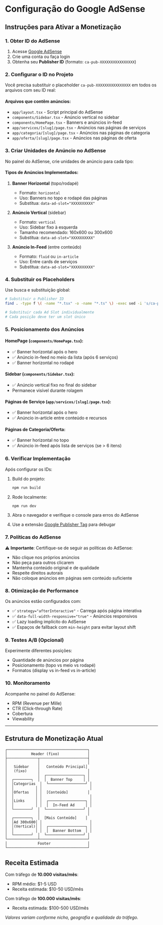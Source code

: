 # Configuração do Google AdSense

## Instruções para Ativar a Monetização

### 1. Obter ID do AdSense

1. Acesse [Google AdSense](https://www.google.com/adsense)
2. Crie uma conta ou faça login
3. Obtenha seu **Publisher ID** (formato: `ca-pub-XXXXXXXXXXXXXXXX`)

### 2. Configurar o ID no Projeto

Você precisa substituir o placeholder `ca-pub-XXXXXXXXXXXXXXXX` em todos os arquivos com seu ID real:

#### Arquivos que contêm anúncios:

- `app/layout.tsx` - Script principal do AdSense
- `components/Sidebar.tsx` - Anúncio vertical no sidebar
- `components/HomePage.tsx` - Banners e anúncios in-feed
- `app/servicos/[slug]/page.tsx` - Anúncios nas páginas de serviços
- `app/categoria/[slug]/page.tsx` - Anúncios nas páginas de categoria
- `app/oferta/[slug]/page.tsx` - Anúncios nas páginas de oferta

### 3. Criar Unidades de Anúncio no AdSense

No painel do AdSense, crie unidades de anúncio para cada tipo:

#### Tipos de Anúncios Implementados:

1. **Banner Horizontal** (topo/rodapé)
   - Formato: `horizontal`
   - Uso: Banners no topo e rodapé das páginas
   - Substitua: `data-ad-slot="XXXXXXXXXX"`

2. **Anúncio Vertical** (sidebar)
   - Formato: `vertical`
   - Uso: Sidebar fixo à esquerda
   - Tamanho recomendado: 160x600 ou 300x600
   - Substitua: `data-ad-slot="XXXXXXXXXX"`

3. **Anúncio In-Feed** (entre conteúdo)
   - Formato: `fluid` ou `in-article`
   - Uso: Entre cards de serviços
   - Substitua: `data-ad-slot="XXXXXXXXXX"`

### 4. Substituir os Placeholders

Use busca e substituição global:

```bash
# Substituir o Publisher ID
find . -type f \( -name "*.tsx" -o -name "*.ts" \) -exec sed -i 's/ca-pub-XXXXXXXXXXXXXXXX/ca-pub-1224933273731070/g' {} +

# Substituir cada Ad Slot individualmente
# Cada posição deve ter um slot único
```

### 5. Posicionamento dos Anúncios

#### HomePage (`components/HomePage.tsx`):
- ✅ Banner horizontal após o hero
- ✅ Anúncio in-feed no meio da lista (após 6 serviços)
- ✅ Banner horizontal no rodapé

#### Sidebar (`components/Sidebar.tsx`):
- ✅ Anúncio vertical fixo no final do sidebar
- Permanece visível durante rolagem

#### Páginas de Serviço (`app/servicos/[slug]/page.tsx`):
- ✅ Banner horizontal após o hero
- ✅ Anúncio in-article entre conteúdo e recursos

#### Páginas de Categoria/Oferta:
- ✅ Banner horizontal no topo
- ✅ Anúncio in-feed após lista de serviços (se > 6 itens)

### 6. Verificar Implementação

Após configurar os IDs:

1. Build do projeto:
   ```bash
   npm run build
   ```

2. Rode localmente:
   ```bash
   npm run dev
   ```

3. Abra o navegador e verifique o console para erros do AdSense

4. Use a extensão [Google Publisher Tag](https://chrome.google.com/webstore) para debugar

### 7. Políticas do AdSense

⚠️ **Importante**: Certifique-se de seguir as políticas do AdSense:

- Não clique nos próprios anúncios
- Não peça para outros clicarem
- Mantenha conteúdo original e de qualidade
- Respeite direitos autorais
- Não coloque anúncios em páginas sem conteúdo suficiente

### 8. Otimização de Performance

Os anúncios estão configurados com:
- ✅ `strategy="afterInteractive"` - Carrega após página interativa
- ✅ `data-full-width-responsive="true"` - Anúncios responsivos
- ✅ Lazy loading implícito do AdSense
- ✅ Espaços de fallback com `min-height` para evitar layout shift

### 9. Testes A/B (Opcional)

Experimente diferentes posições:
- Quantidade de anúncios por página
- Posicionamento (topo vs meio vs rodapé)
- Formatos (display vs in-feed vs in-article)

### 10. Monitoramento

Acompanhe no painel do AdSense:
- RPM (Revenue per Mille)
- CTR (Click-through Rate)
- Cobertura
- Viewability

---

## Estrutura de Monetização Atual

```
┌─────────────────────────────────────┐
│           Header (fixo)             │
├──────────────┬──────────────────────┤
│              │                      │
│   Sidebar    │   Conteúdo Principal│
│   (fixo)     │                      │
│              │  ┌─────────────────┐ │
│  ┌────────┐  │  │  Banner Top     │ │
│  │Categorias  │  └─────────────────┘ │
│  │          │ │                      │
│  │Ofertas   │ │  [Conteúdo]         │
│  │          │ │                      │
│  │Links     │ │  ┌─────────────────┐ │
│  │          │ │  │  In-Feed Ad     │ │
│  └────────┘  │  └─────────────────┘ │
│              │                      │
│  ┌────────┐  │  [Mais Conteúdo]    │
│  │Ad 300x600│ │                      │
│  │(Vertical)│ │  ┌─────────────────┐ │
│  │          │ │  │  Banner Bottom  │ │
│  └────────┘  │  └─────────────────┘ │
└──────────────┴──────────────────────┘
│              Footer                 │
└─────────────────────────────────────┘
```

## Receita Estimada

Com tráfego de **10.000 visitas/mês**:
- RPM médio: $1-5 USD
- Receita estimada: $10-50 USD/mês

Com tráfego de **100.000 visitas/mês**:
- Receita estimada: $100-500 USD/mês

*Valores variam conforme nicho, geografia e qualidade do tráfego.*
